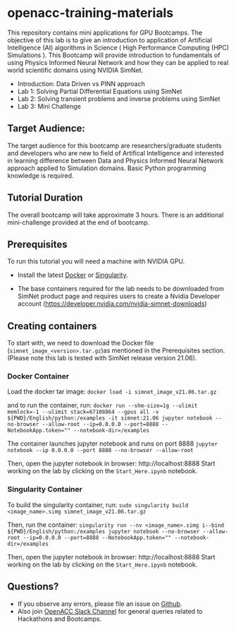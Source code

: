 # openacc-training-materials
This repository contains mini applications for GPU Bootcamps. The objective of this lab is to give an introduction to application of Artificial Intelligence (AI) algorithms in Science ( High Performance Computing (HPC) Simulations ). This Bootcamp will provide introduction to fundamentals of using Physics Informed Neural Network and how they can be applied to real world scientific domains using NVIDIA SimNet.

- Introduction: Data Driven vs PINN approach
- Lab 1: Solving Partial Differential Equations using SimNet
- Lab 2: Solving transient problems and inverse problems using SimNet
- Lab 3: Mini Challenge

## Target Audience:

The target audience for this bootcamp are researchers/graduate students and developers who are new to field of Artifical Intelligence and interested in learning difference between Data and Physics Informed Neural Network approach applied to Simulation domains. Basic Python programming knowledge is required. 

## Tutorial Duration

The overall bootcamp will take approximate 3 hours. There is an additional mini-challenge provided at the end of bootcamp.

## Prerequisites
To run this tutorial you will need a machine with NVIDIA GPU.

- Install the latest [Docker](https://docs.nvidia.com/datacenter/cloud-native/container-toolkit/install-guide.html#docker) or [Singularity](https://sylabs.io/docs/).

- The base containers required for the lab needs to be downloaded from SimNet product page and requires users to create a Nvidia Developer account (https://developer.nvidia.com/nvidia-simnet-downloads)

## Creating containers
To start with, we need to download the Docker file (`simnet_image_<version>.tar.gz`)as mentioned in the Prerequisites section. (Please note this lab is tested with SimNet release version 21.06). 

### Docker Container
Load the docker tar image: 
`docker load -i simnet_image_v21.06.tar.gz`

and to run the container, run:
`docker run --shm-size=1g --ulimit memlock=-1 --ulimit stack=67108864 --gpus all -v ${PWD}/English/python:/examples -it simnet:21.06 jupyter notebook --no-browser --allow-root --ip=0.0.0.0 --port=8888 --NotebookApp.token="" --notebook-dir=/examples`

The container launches jupyter notebook and runs on port 8888
`jupyter notebook --ip 0.0.0.0 --port 8888 --no-browser --allow-root`

Then, open the jupyter notebook in browser: http://localhost:8888
Start working on the lab by clicking on the `Start_Here.ipynb` notebook.

### Singularity Container

To build the singularity container, run: 
`sudo singularity build <image_name>.simg simnet_image_v21.06.tar.gz`


Then, run the container:
`singularity run --nv <image_name>.simg i--bind ${PWD}/English/python:/examples jupyter notebook --no-browser --allow-root --ip=0.0.0.0 --port=8888 --NotebookApp.token="" --notebook-dir=/examples`

Then, open the jupyter notebook in browser: http://localhost:8888
Start working on the lab by clicking on the `Start_Here.ipynb` notebook.

## Questions?
- If you observe any errors, please file an issue on [Github](https://github.com/gpuhackathons-org/gpubootcamp/issues).
- Also join [OpenACC Slack Channel](https://openacclang.slack.com/messages/openaccusergroup) for general queries related to Hackathons and Bootcamps.

